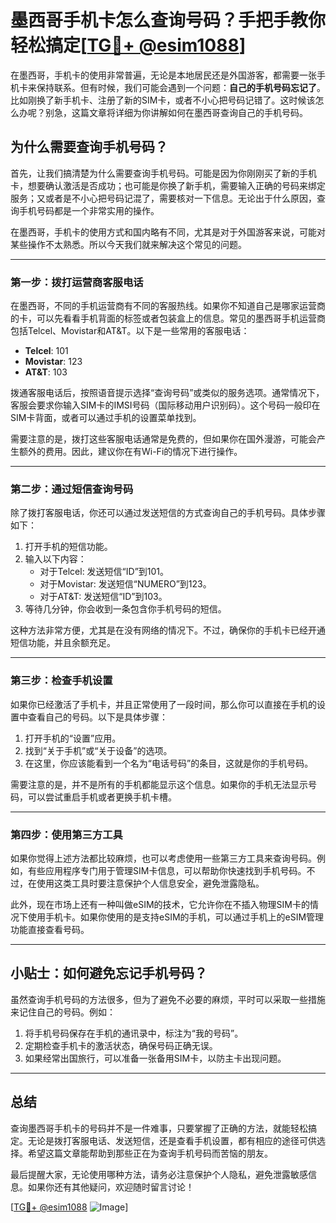 # 墨西哥手机卡怎么查询号码？手把手教你轻松搞定[[TG💪+ @esim1088](https://t.me/s/esim1088)]

在墨西哥，手机卡的使用非常普遍，无论是本地居民还是外国游客，都需要一张手机卡来保持联系。但有时候，我们可能会遇到一个问题：**自己的手机号码忘记了**。比如刚换了新手机卡、注册了新的SIM卡，或者不小心把号码记错了。这时候该怎么办呢？别急，这篇文章将详细为你讲解如何在墨西哥查询自己的手机号码。

## 为什么需要查询手机号码？

首先，让我们搞清楚为什么需要查询手机号码。可能是因为你刚刚买了新的手机卡，想要确认激活是否成功；也可能是你换了新手机，需要输入正确的号码来绑定服务；又或者是不小心把号码记混了，需要核对一下信息。无论出于什么原因，查询手机号码都是一个非常实用的操作。

在墨西哥，手机卡的使用方式和国内略有不同，尤其是对于外国游客来说，可能对某些操作不太熟悉。所以今天我们就来解决这个常见的问题。

---

### **第一步：拨打运营商客服电话**

在墨西哥，不同的手机运营商有不同的客服热线。如果你不知道自己是哪家运营商的卡，可以先看看手机背面的标签或者包装盒上的信息。常见的墨西哥手机运营商包括Telcel、Movistar和AT&T。以下是一些常用的客服电话：

- **Telcel**: 101
- **Movistar**: 123
- **AT&T**: 103

拨通客服电话后，按照语音提示选择“查询号码”或类似的服务选项。通常情况下，客服会要求你输入SIM卡的IMSI号码（国际移动用户识别码）。这个号码一般印在SIM卡背面，或者可以通过手机的设置菜单找到。

需要注意的是，拨打这些客服电话通常是免费的，但如果你在国外漫游，可能会产生额外的费用。因此，建议你在有Wi-Fi的情况下进行操作。

---

### **第二步：通过短信查询号码**

除了拨打客服电话，你还可以通过发送短信的方式查询自己的手机号码。具体步骤如下：

1. 打开手机的短信功能。
2. 输入以下内容：
   - 对于Telcel: 发送短信“ID”到101。
   - 对于Movistar: 发送短信“NUMERO”到123。
   - 对于AT&T: 发送短信“ID”到103。
3. 等待几分钟，你会收到一条包含你手机号码的短信。

这种方法非常方便，尤其是在没有网络的情况下。不过，确保你的手机卡已经开通短信功能，并且余额充足。

---

### **第三步：检查手机设置**

如果你已经激活了手机卡，并且正常使用了一段时间，那么你可以直接在手机的设置中查看自己的号码。以下是具体步骤：

1. 打开手机的“设置”应用。
2. 找到“关于手机”或“关于设备”的选项。
3. 在这里，你应该能看到一个名为“电话号码”的条目，这就是你的手机号码。

需要注意的是，并不是所有的手机都能显示这个信息。如果你的手机无法显示号码，可以尝试重启手机或者更换手机卡槽。

---

### **第四步：使用第三方工具**

如果你觉得上述方法都比较麻烦，也可以考虑使用一些第三方工具来查询号码。例如，有些应用程序专门用于管理SIM卡信息，可以帮助你快速找到手机号码。不过，在使用这类工具时要注意保护个人信息安全，避免泄露隐私。

此外，现在市场上还有一种叫做eSIM的技术，它允许你在不插入物理SIM卡的情况下使用手机卡。如果你使用的是支持eSIM的手机，可以通过手机上的eSIM管理功能直接查看号码。

---

## 小贴士：如何避免忘记手机号码？

虽然查询手机号码的方法很多，但为了避免不必要的麻烦，平时可以采取一些措施来记住自己的号码。例如：

1. 将手机号码保存在手机的通讯录中，标注为“我的号码”。
2. 定期检查手机卡的激活状态，确保号码正确无误。
3. 如果经常出国旅行，可以准备一张备用SIM卡，以防主卡出现问题。

---

## 总结

查询墨西哥手机卡的号码并不是一件难事，只要掌握了正确的方法，就能轻松搞定。无论是拨打客服电话、发送短信，还是查看手机设置，都有相应的途径可供选择。希望这篇文章能帮助到那些正在为查询手机号码而苦恼的朋友。

最后提醒大家，无论使用哪种方法，请务必注意保护个人隐私，避免泄露敏感信息。如果你还有其他疑问，欢迎随时留言讨论！

[[TG💪+ @esim1088](https://t.me/s/esim1088) ![Image](https://i.postimg.cc/4NQfJmqS/Snipaste-2025-05-13-00-14-12.png)]